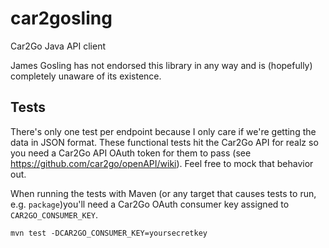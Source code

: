 # car2gosling
Car2Go Java API client

James Gosling has not endorsed this library in any way and is (hopefully) completely unaware of its existence.

## Tests
There's only one test per endpoint because I only care if we're getting the data in JSON format. These functional tests hit the Car2Go API for realz so you need a Car2Go API OAuth token for them to pass (see https://github.com/car2go/openAPI/wiki).  Feel free to mock that behavior out.

When running the tests with Maven (or any target that causes tests to run, e.g. `package`)you'll need a Car2Go OAuth consumer key assigned to `CAR2GO_CONSUMER_KEY`.

`mvn test -DCAR2GO_CONSUMER_KEY=yoursecretkey`
